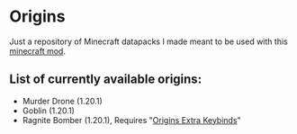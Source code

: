# Origins
Just a repository of Minecraft datapacks I made meant to be used with this [minecraft mod](https://modrinth.com/mod/origins).

## List of currently available origins:
- Murder Drone (1.20.1)
- Goblin (1.20.1)
- Ragnite Bomber (1.20.1), Requires "[Origins Extra Keybinds](https://modrinth.com/mod/origins-extra-keybinds-fabric)"